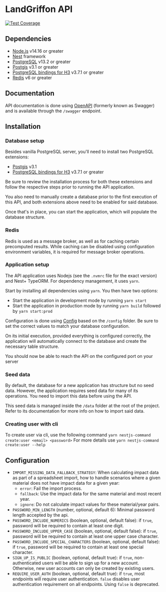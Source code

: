 # LandGriffon API

[![Test Coverage](https://api.codeclimate.com/v1/badges/b46441bdb6b80f3b0094/test_coverage)](https://codeclimate.com/github/Vizzuality/landgriffon/test_coverage)

## Dependencies

- [Node.js](https://nodejs.org/en/) v14.16 or greater
- [Nest](https://nestjs.com/) framework
- [PostgreSQL](https://www.postgresql.org/) v13.2 or greater
- [Postgis](https://postgis.net/) v3.1 or greater
- [PostgreSQL bindings for H3](https://github.com/bytesandbrains/h3-pg) v3.7.1 or greater
- [Redis](https://redis.io/) v6 or greater

## Documentation

API documentation is done using [OpenAPI](https://swagger.io/docs/specification/about/) (formerly known as Swagger) and
is available through the `/swagger` endpoint.

## Installation

### Database setup

Besides vanilla PostgreSQL server, you'll need to install two PostgreSQL extensions:
- [Postgis](https://postgis.net/) v3.1
- [PostgreSQL bindings for H3](https://github.com/bytesandbrains/h3-pg) v3.7.1 or greater

Be sure to review the installation process for both these extensions and follow the respective steps prior to running the API application.

You also need to manually create a database prior to the first execution of this API, and both extensions above need to be enabled for said database.

Once that's in place, you can start the application, which will populate the database structure.

### Redis

Redis is used as a message broker, as well as for caching certain precomputed results. While caching can be disabled using
configuration environment variables, it is required for message broker operations. 

### Application setup

The API application uses Nodejs (see the `.nvmrc` file for the exact version) and Nest+ TypeORM. For dependency management, it uses `yarn`.

Start by installing all dependencies using `yarn`. You then have two options:

- Start the application in development mode by running `yarn start`
- Start the application in production mode by running `yarn build` followed by `yarn start:prod`

Configuration is done using [Config](https://www.npmjs.com/package/config) based on the `/config` folder. Be sure to set the correct values to match your database configuration.

On its initial execution, provided everything is configured correctly, the application will automatically connect to the database and create the necessary table structure.

You should now be able to reach the API on the configured port on your server

### Seed data

By default, the database for a new application has structure but no seed data. However, the application requires seed data for many of its operations. You need to import this data before using the API.

This seed data is managed inside the `/data` folder at the root of the project. Refer to its documentation for more info on how to import said data. 

### Creating user with cli

To create user via cli, use the following command `yarn nestjs-command create:user <email> <password>`
For more details use `yarn nestjs-command create:user --help`

## Configuration

- `IMPORT_MISSING_DATA_FALLBACK_STRATEGY`: When calculating impact data as part of a spreadsheet import, how to handle scenarios where a given material does not have impact data for a given year:
  - `error`: Fail the import process.
  - `fallback`: Use the impact data for the same material and most recent year.
  - `ignore`:  Do not calculate impact values for these material/year pairs.
- `PASSWORD_MIN_LENGTH` (number, optional, default 6): Minimal password length accepted by the api.
- `PASSWORD_INCLUDE_NUMERICS` (boolean, optional, default false): if `true`, password will be required to contain at least one digit. 
- `PASSWORD_INCLUDE_UPPER_CASE` (boolean, optional, default false): if `true`, password will be required to contain at least one upper case character.
- `PASSWORD_INCLUDE_SPECIAL_CHARACTERS` (boolean, optional, default false): if `true`, password will be required to contain at least one special character.
- `SIGN_UP_IS_PUBLIC` (boolean, optional, default true): if `true`, non-authenticated users will be able to sign up for a new account. Otherwise, new user accounts can only be created by existing users.
- `REQUIRE_USER_AUTH` (boolean, optional, default true): if `true`, most endpoints will require user authentication. `false` disables user authentication requirement on all endpoints. Using `false` is deprecated.
